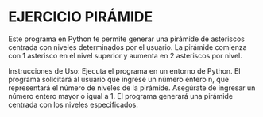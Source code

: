 # EJERCICIO PIRÁMIDE
Este programa en Python te permite generar una pirámide de asteriscos centrada con niveles determinados por el usuario. La pirámide comienza con 1 asterisco en el nivel superior y aumenta en 2 asteriscos por nivel.

Instrucciones de Uso:
Ejecuta el programa en un entorno de Python.
El programa solicitará al usuario que ingrese un número entero n, que representará el número de niveles de la pirámide.
Asegúrate de ingresar un número entero mayor o igual a 1.
El programa generará una pirámide centrada con los niveles especificados.
